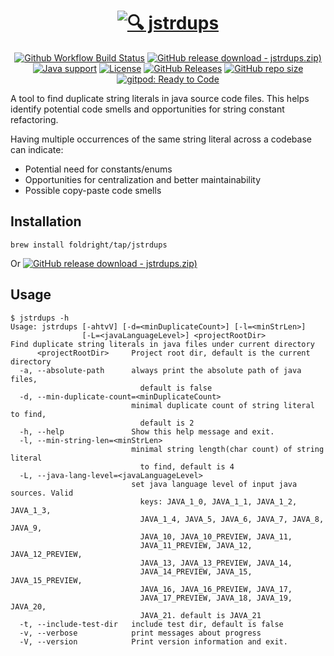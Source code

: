 # <div align="center"><a href="#dummy"><img src="https://github.com/user-attachments/assets/82a68998-c0c8-4a3e-9908-f46048bc8429" alt="🔍 jstrdups"></a></div>

<p align="center">
<a href="https://github.com/foldright/jstrdups/actions/workflows/ci.yaml"><img src="https://img.shields.io/github/actions/workflow/status/foldright/jstrdups/ci.yaml?branch=main&logo=github&logoColor=white" alt="Github Workflow Build Status"></a>
<a href="https://github.com/foldright/jstrdups/releases/download/v0.2.1/jstrdups-0.2.1.zip"><img src="https://img.shields.io/github/downloads/foldright/jstrdups/v0.2.1/jstrdups-0.2.1.zip.svg?logoColor=white&logo=GitHub" alt="GitHub release download - jstrdups.zip)"></a>
<a href="https://openjdk.java.net/"><img src="https://img.shields.io/badge/Java-8+-339933?logo=openjdk&logoColor=white" alt="Java support"></a>
<a href="https://www.apache.org/licenses/LICENSE-2.0.html"><img src="https://img.shields.io/github/license/foldright/jstrdups?color=4D7A97&logo=apache" alt="License"></a>
<a href="https://github.com/foldright/jstrdups/releases"><img src="https://img.shields.io/github/release/foldright/jstrdups.svg" alt="GitHub Releases"></a>
<a href="https://github.com/foldright/jstrdups"><img src="https://img.shields.io/github/repo-size/foldright/jstrdups?logoColor=white&logo=GitHub" alt="GitHub repo size"></a>
<a href="https://gitpod.io/#https://github.com/foldright/jstrdups"><img src="https://img.shields.io/badge/Gitpod-ready to code-339933?label=gitpod&logo=gitpod&logoColor=white" alt="gitpod: Ready to Code"></a>
</p>

A tool to find duplicate string literals in java source code files.
This helps identify potential code smells and opportunities for string constant refactoring.

Having multiple occurrences of the same string literal across a codebase can indicate:

- Potential need for constants/enums
- Opportunities for centralization and better maintainability
- Possible copy-paste code smells

## Installation

```shell
brew install foldright/tap/jstrdups
```

Or <a href="https://github.com/foldright/jstrdups/releases/download/v0.2.1/jstrdups-0.2.1.zip"><img src="https://img.shields.io/github/downloads/foldright/jstrdups/v0.2.1/jstrdups-0.2.1.zip.svg?logoColor=white&logo=GitHub" alt="GitHub release download - jstrdups.zip)"></a>

## Usage

```
$ jstrdups -h
Usage: jstrdups [-ahtvV] [-d=<minDuplicateCount>] [-l=<minStrLen>]
                [-L=<javaLanguageLevel>] <projectRootDir>
Find duplicate string literals in java files under current directory
      <projectRootDir>     Project root dir, default is the current directory
  -a, --absolute-path      always print the absolute path of java files,
                             default is false
  -d, --min-duplicate-count=<minDuplicateCount>
                           minimal duplicate count of string literal to find,
                             default is 2
  -h, --help               Show this help message and exit.
  -l, --min-string-len=<minStrLen>
                           minimal string length(char count) of string literal
                             to find, default is 4
  -L, --java-lang-level=<javaLanguageLevel>
                           set java language level of input java sources. Valid
                             keys: JAVA_1_0, JAVA_1_1, JAVA_1_2, JAVA_1_3,
                             JAVA_1_4, JAVA_5, JAVA_6, JAVA_7, JAVA_8, JAVA_9,
                             JAVA_10, JAVA_10_PREVIEW, JAVA_11,
                             JAVA_11_PREVIEW, JAVA_12, JAVA_12_PREVIEW,
                             JAVA_13, JAVA_13_PREVIEW, JAVA_14,
                             JAVA_14_PREVIEW, JAVA_15, JAVA_15_PREVIEW,
                             JAVA_16, JAVA_16_PREVIEW, JAVA_17,
                             JAVA_17_PREVIEW, JAVA_18, JAVA_19, JAVA_20,
                             JAVA_21. default is JAVA_21
  -t, --include-test-dir   include test dir, default is false
  -v, --verbose            print messages about progress
  -V, --version            Print version information and exit.
```
